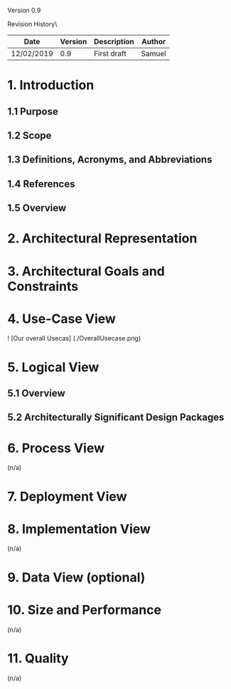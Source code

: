 Version 0.9
 
Revision History\
			
| Date       | Version | Description   | Author        |
|------------|---------|---------------|---------------|
| 12/02/2019 | 0.9     | First draft   | Samuel        |

# 1. Introduction
## 1.1	Purpose

## 1.2	Scope
## 1.3	Definitions, Acronyms, and Abbreviations
## 1.4	References
## 1.5	Overview

# 2. Architectural Representation 

# 3. Architectural Goals and Constraints 

# 4. Use-Case View 
! [Our overall Usecas] (./OverallUsecase.png)
# 5. Logical View 
## 5.1	Overview
## 5.2	Architecturally Significant Design Packages

# 6. Process View 
(n/a)

# 7. Deployment View 

# 8. Implementation View 
(n/a)

# 9. Data View (optional)

# 10. Size and Performance
(n/a)

# 11. Quality 
(n/a)
